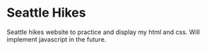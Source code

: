 # Seattle Hikes
Seattle hikes website to practice and display my html and css. Will implement javascript in the future.
